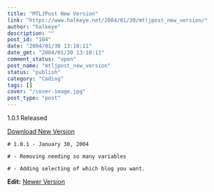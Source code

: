 ```yaml
---
title: "MTLJPost New Version"
link: "https://www.halkeye.net/2004/01/30/mtljpost_new_version/"
author: "halkeye"
description: ""
post_id: "104"
date: "2004/01/30 13:18:11"
date_gmt: "2004/01/30 13:18:11"
comment_status: "open"
post_name: "mtljpost_new_version"
status: "publish"
category: "Coding"
tags: []
cover: "/cover-image.jpg"
post_type: "post"
---
```


1.0.1 Released

[Download New Version](http://www.halkeye.net/files/?file=MTLJPost.tgz)

```
# 1.0.1 - January 30, 2004  

# - Removing needing so many variables  

# - Adding selecting of which blog you want.
```

**Edit:** [Newer Version](http://www.kodekoan.com/project/MTLJPost)
